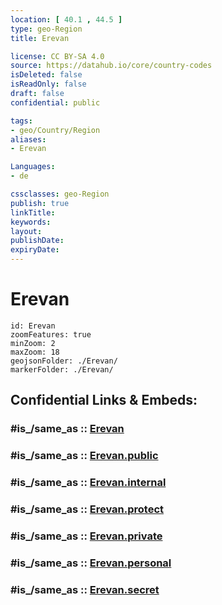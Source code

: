 ```yaml
---
location: [ 40.1 , 44.5 ] 
type: geo-Region
title: Erevan

license: CC BY-SA 4.0
source: https://datahub.io/core/country-codes
isDeleted: false
isReadOnly: false
draft: false
confidential: public

tags:
- geo/Country/Region
aliases:
- Erevan

Languages:
- de

cssclasses: geo-Region
publish: true
linkTitle: 
keywords: 
layout: 
publishDate: 
expiryDate: 
---
```


# Erevan

```leaflet
id: Erevan
zoomFeatures: true 
minZoom: 2 
maxZoom: 18
geojsonFolder: ./Erevan/
markerFolder: ./Erevan/
```


## Confidential Links & Embeds: 

### #is_/same_as :: [Erevan](/_Standards/Earth/Continent/Asia/Asia~North~West/Armenia/Provinces~Armenia/Erevan.md) 

### #is_/same_as :: [Erevan.public](/_public/Earth/Continent/Asia/Asia~North~West/Armenia/Provinces~Armenia/Erevan.public.md) 

### #is_/same_as :: [Erevan.internal](/_internal/Earth/Continent/Asia/Asia~North~West/Armenia/Provinces~Armenia/Erevan.internal.md) 

### #is_/same_as :: [Erevan.protect](/_protect/Earth/Continent/Asia/Asia~North~West/Armenia/Provinces~Armenia/Erevan.protect.md) 

### #is_/same_as :: [Erevan.private](/_private/Earth/Continent/Asia/Asia~North~West/Armenia/Provinces~Armenia/Erevan.private.md) 

### #is_/same_as :: [Erevan.personal](/_personal/Earth/Continent/Asia/Asia~North~West/Armenia/Provinces~Armenia/Erevan.personal.md) 

### #is_/same_as :: [Erevan.secret](/_secret/Earth/Continent/Asia/Asia~North~West/Armenia/Provinces~Armenia/Erevan.secret.md)

